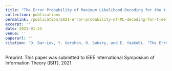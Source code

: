 ```yaml
---
title: "The Error Probability of Maximum Likelihood Decoding for the t-Deletion Channel"
collection: publications
permalink: /publication/2021-error-probability-of-ML-decoding-for-t-del
excerpt: ''
date: 2021-01-25
venue: ''
paperurl: ''
citation: 'D. Bar-Lev, Y. Gershon, O. Sabary, and E. Yaakobi. "The Error Probability of Maximum Likelihood Decoding for the t-Deletion Channel", 2021.'
---
```


Preprint. This paper was submitted to IEEE International Symposium of Information Theory (ISIT), 2021.